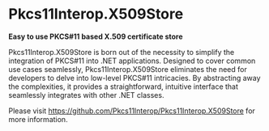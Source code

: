 Pkcs11Interop.X509Store
=======================
**Easy to use PKCS#11 based X.509 certificate store**

Pkcs11Interop.X509Store is born out of the necessity to simplify the integration of PKCS#11 into .NET applications. Designed to cover common use cases seamlessly, Pkcs11Interop.X509Store eliminates the need for developers to delve into low-level PKCS#11 intricacies. By abstracting away the complexities, it provides a straightforward, intuitive interface that seamlessly integrates with other .NET classes.

Please visit https://github.com/Pkcs11Interop/Pkcs11Interop.X509Store for more information.
